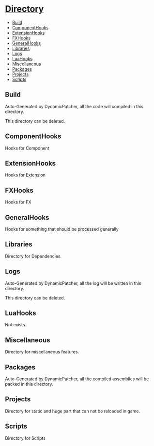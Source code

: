 
[Directory](./DIRECTORY.md)
============
- [Build](./DIRECTORY.md#Build)
- [ComponentHooks](./DIRECTORY.md#ComponentHooks)
- [ExtensionHooks](./DIRECTORY.md#ExtensionHooks)
- [FXHooks](./DIRECTORY.md#FXHooks)
- [GeneralHooks](./DIRECTORY.md#GeneralHooks)
- [Libraries](./DIRECTORY.md#Libraries)
- [Logs](./DIRECTORY.md#Logs)
- [LuaHooks](./DIRECTORY.md#LuaHooks)
- [Miscellaneous](./DIRECTORY.md#Miscellaneous)
- [Packages](./DIRECTORY.md#Packages)
- [Projects](./DIRECTORY.md#Projects)
- [Scripts](./DIRECTORY.md#Scripts)


Build
---------------
Auto-Generated by DynamicPatcher, all the code will compiled in this directory.

This directory can be deleted.

ComponentHooks
---------------
Hooks for Component

ExtensionHooks
---------------
Hooks for Extension

FXHooks
---------------
Hooks for FX

GeneralHooks
---------------
Hooks for something that should be processed generally

Libraries
---------------
Directory for Dependencies.

Logs
---------------
Auto-Generated by DynamicPatcher, all the log will be written in this directory.

This directory can be deleted.

LuaHooks
---------------
Not exists.

Miscellaneous
---------------
Directory for miscellaneous features.

Packages
---------------
Auto-Generated by DynamicPatcher, all the compiled assemblies will be packed in this directory.

Projects
---------------
Directory for static and huge part that can not be reloaded in game.

Scripts
---------------
Directory for Scripts
